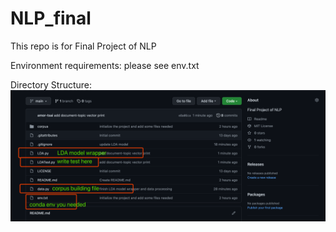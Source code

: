 # NLP_final
This repo is for Final Project of NLP

Environment requirements: please see env.txt

Directory Structure:
![alt text](https://github.com/amor-tsai/NLP_final/blob/main/desc.png)

